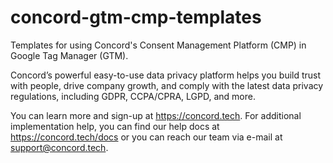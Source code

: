# concord-gtm-cmp-templates

Templates for using Concord's Consent Management Platform (CMP) in Google Tag Manager (GTM).

Concord’s powerful easy-to-use data privacy platform helps you build trust with people, drive company growth, and comply with the latest data privacy regulations, including GDPR, CCPA/CPRA, LGPD, and more.

You can learn more and sign-up at https://concord.tech. For additional implementation help, you can find our help docs at https://concord.tech/docs or you can reach our team via e-mail at support@concord.tech.
